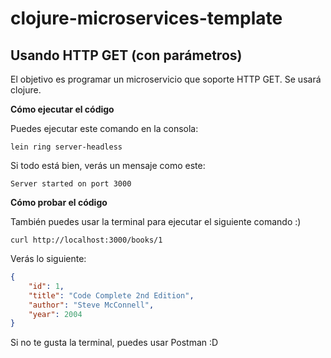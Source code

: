 # clojure-microservices-template
Usando HTTP GET (con parámetros)
---
El objetivo es programar un microservicio que soporte HTTP GET. Se usará clojure.

**Cómo ejecutar el código** </br>

Puedes ejecutar este comando en la consola:
```
lein ring server-headless
```
Si todo está bien, verás un mensaje como este:
```
Server started on port 3000
```

**Cómo probar el código** </br>

También puedes usar la terminal para ejecutar el siguiente comando :)

```
curl http://localhost:3000/books/1
```

Verás lo siguiente:
```json
{
    "id": 1,
    "title": "Code Complete 2nd Edition",
    "author": "Steve McConnell",
    "year": 2004
}
```

Si no te gusta la terminal, puedes usar Postman :D
